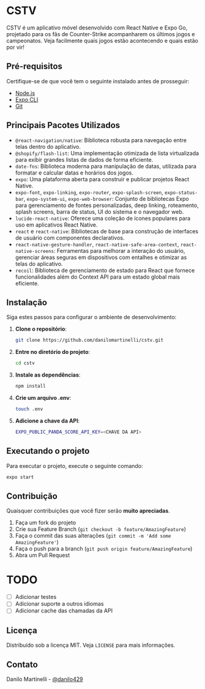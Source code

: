 # CSTV

CSTV é um aplicativo móvel desenvolvido com React Native e Expo Go, projetado para os fãs de Counter-Strike acompanharem os últimos jogos e campeonatos. Veja facilmente quais jogos estão acontecendo e quais estão por vir!

## Pré-requisitos

Certifique-se de que você tem o seguinte instalado antes de prosseguir:

- [Node.js](https://nodejs.org/)
- [Expo CLI](https://expo.dev/tools#cli)
- [Git](https://git-scm.com/)

## Principais Pacotes Utilizados

- `@react-navigation/native`: Biblioteca robusta para navegação entre telas dentro do aplicativo.
- `@shopify/flash-list`: Uma implementação otimizada de lista virtualizada para exibir grandes listas de dados de forma eficiente.
- `date-fns`: Biblioteca moderna para manipulação de datas, utilizada para formatar e calcular datas e horários dos jogos.
- `expo`: Uma plataforma aberta para construir e publicar projetos React Native.
- `expo-font`, `expo-linking`, `expo-router`, `expo-splash-screen`, `expo-status-bar`, `expo-system-ui`, `expo-web-browser`: Conjunto de bibliotecas Expo para gerenciamento de fontes personalizadas, deep linking, roteamento, splash screens, barra de status, UI do sistema e o navegador web.
- `lucide-react-native`: Oferece uma coleção de ícones populares para uso em aplicativos React Native.
- `react` e `react-native`: Bibliotecas de base para construção de interfaces de usuário com componentes declarativos.
- `react-native-gesture-handler`, `react-native-safe-area-context`, `react-native-screens`: Ferramentas para melhorar a interação do usuário, gerenciar áreas seguras em dispositivos com entalhes e otimizar as telas do aplicativo.
- `recoil`: Biblioteca de gerenciamento de estado para React que fornece funcionalidades além do Context API para um estado global mais eficiente.

## Instalação

Siga estes passos para configurar o ambiente de desenvolvimento:

1. **Clone o repositório**:
   ```sh
   git clone https://github.com/danilomartinelli/cstv.git
   ```
   
2. **Entre no diretório do projeto**:
    ```sh
    cd cstv
    ```
   
3. **Instale as dependências**:
    ```sh
    npm install
    ```
   
4. **Crie um arquivo .env**:
    ```sh
    touch .env
    ```
   
5. **Adicione a chave da API**:
    ```sh
   EXPO_PUBLIC_PANDA_SCORE_API_KEY=<CHAVE DA API>
   ```
   
## Executando o projeto

Para executar o projeto, execute o seguinte comando:

```sh
expo start
```

## Contribuição

Quaisquer contribuições que você fizer serão **muito apreciadas**.

1. Faça um fork do projeto
2. Crie sua Feature Branch (`git checkout -b feature/AmazingFeature`)
3. Faça o commit das suas alterações (`git commit -m 'Add some AmazingFeature'`)
4. Faça o push para a branch (`git push origin feature/AmazingFeature`)
5. Abra um Pull Request

# TODO

- [ ] Adicionar testes
- [ ] Adicionar suporte a outros idiomas
- [ ] Adicionar cache das chamadas da API

## Licença

Distribuído sob a licença MIT. Veja `LICENSE` para mais informações.

## Contato

Danilo Martinelli - [@danilo429](https://twitter.com/daniloleone429)

